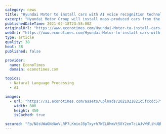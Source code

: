 ```yaml
---
category: news
title: "Hyundai Motor to install cars with AI voice recognition technology in 2H"
excerpt: "Hyundai Motor Group will install mass-produced cars from the second half of this year with its new artificial intelligence-powered voice recognition technology. According to Kwon Hae-young, director of Hyundai"
publishedDateTime: 2021-02-18T23:58:00Z
originalUrl: "https://www.econotimes.com/Hyundai-Motor-to-install-cars-with-AI-voice-recognition-technology-in-2H-1602628"
webUrl: "https://www.econotimes.com/Hyundai-Motor-to-install-cars-with-AI-voice-recognition-technology-in-2H-1602628"
type: article
quality: 38
heat: 38
published: false

provider:
  name: EconoTimes
  domain: econotimes.com

topics:
  - Natural Language Processing
  - AI

images:
  - url: "https://s1.econotimes.com/assets/uploads/2021021821c5fccdc57f75fb7_th_1024x0.jpg"
    width: 800
    height: 450
    isCached: true

secured: "Fp/N8sUWaONdAoVLRP7LKnioJBpTxyrh7WZL8hmVt58Y2enTcLAJvWdlihUQMuO59ibgNWS6xLygX078PAR9qlzamcDh3Jgv4qH3xtp5rjTr3vSZOHcdI9xlNpinW+IjO3wueCcacQRdBMOUEcD/8zmUBVQDHvNMgds+UJxy/BgO+s9PKfjI177A7e1DjipPWjLPo+rcAHDcHBkm3iRvp06YIpzNcOJFiMEsYMRl14ir1k38G41wrkiH6iqZxiDtAYEQ3BzXzJzX4mwpdc2+O1BJLR4qHc+4BaV6IcoA8y5sXj84cXfkEXyETPjI1J/czU9el/my2lBTkt97zfE1lD2zDuh4P1etFT7BPcngVE0=;209sIlnmIGghMAL6OAmTtA=="
---
```


